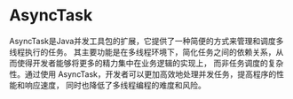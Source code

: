 # AsyncTask

AsyncTask是Java并发工具包的扩展，它提供了一种简便的方式来管理和调度多线程执行的任务。
其主要功能是在多线程环境下，简化任务之间的依赖关系，从而使得开发者能够将更多的精力集中在业务逻辑的实现上，
而非任务调度的复杂性。通过使用 AsyncTask，开发者可以更加高效地处理并发任务，提高程序的性能和响应速度，
同时也降低了多线程编程的难度和风险。

